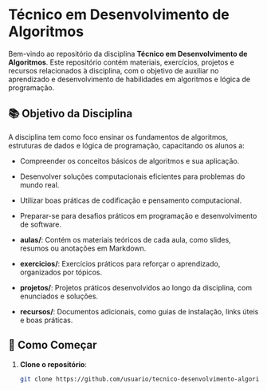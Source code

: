 # Técnico em Desenvolvimento de Algoritmos

Bem-vindo ao repositório da disciplina **Técnico em Desenvolvimento de Algoritmos**. Este repositório contém materiais, exercícios, projetos e recursos relacionados à disciplina, com o objetivo de auxiliar no aprendizado e desenvolvimento de habilidades em algoritmos e lógica de programação.

## 📚 Objetivo da Disciplina

A disciplina tem como foco ensinar os fundamentos de algoritmos, estruturas de dados e lógica de programação, capacitando os alunos a:

- Compreender os conceitos básicos de algoritmos e sua aplicação.
- Desenvolver soluções computacionais eficientes para problemas do mundo real.
- Utilizar boas práticas de codificação e pensamento computacional.
- Preparar-se para desafios práticos em programação e desenvolvimento de software.

  
- **aulas/**: Contém os materiais teóricos de cada aula, como slides, resumos ou anotações em Markdown.
- **exercicios/**: Exercícios práticos para reforçar o aprendizado, organizados por tópicos.
- **projetos/**: Projetos práticos desenvolvidos ao longo da disciplina, com enunciados e soluções.
- **recursos/**: Documentos adicionais, como guias de instalação, links úteis e boas práticas.

## 🚀 Como Começar

1. **Clone o repositório**:
   ```bash
   git clone https://github.com/usuario/tecnico-desenvolvimento-algoritmos.git
